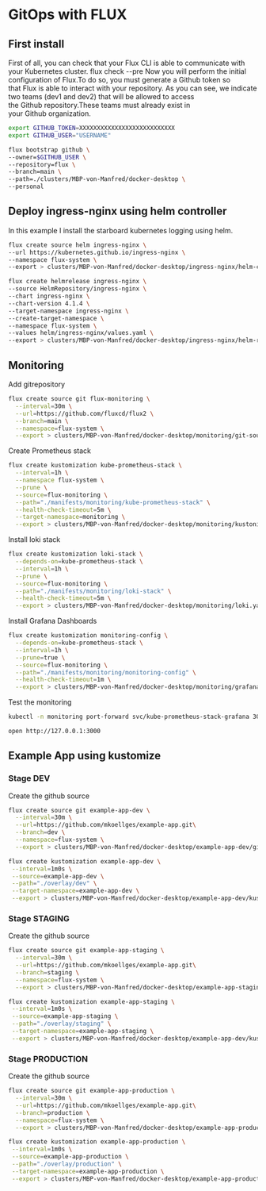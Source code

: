 # GitOps with FLUX

## First install

First of all, you can check that your Flux CLI is able to communicate with your Kubernetes cluster.
flux check --pre
Now you will perform the initial configuration of Flux.To do so, you must generate a Github token so that Flux is able to interact with your repository.
As you can see, we indicate two teams (dev1 and dev2) that will be allowed to access the Github repository.These teams must already exist in your Github organization.

```sh
export GITHUB_TOKEN=XXXXXXXXXXXXXXXXXXXXXXXXXXX
export GITHUB_USER="USERNAME"

flux bootstrap github \
--owner=$GITHUB_USER \
--repository=flux \
--branch=main \
--path=./clusters/MBP-von-Manfred/docker-desktop \
--personal
```

## Deploy ingress-nginx using helm controller

In this example I install the starboard kubernetes logging using helm.

```sh
flux create source helm ingress-nginx \
--url https://kubernetes.github.io/ingress-nginx \
--namespace flux-system \
--export > clusters/MBP-von-Manfred/docker-desktop/ingress-nginx/helm-chart.yaml
```

```sh
flux create helmrelease ingress-nginx \
--source HelmRepository/ingress-nginx \
--chart ingress-nginx \
--chart-version 4.1.4 \
--target-namespace ingress-nginx \
--create-target-namespace \
--namespace flux-system \
--values helm/ingress-nginx/values.yaml \
--export > clusters/MBP-von-Manfred/docker-desktop/ingress-nginx/helm-release.yaml
```

## Monitoring

Add gitrepository

```sh
flux create source git flux-monitoring \
  --interval=30m \
  --url=https://github.com/fluxcd/flux2 \
  --branch=main \
  --namespace=flux-system \
  --export > clusters/MBP-von-Manfred/docker-desktop/monitoring/git-source.yaml
```

Create Prometheus stack

```sh
flux create kustomization kube-prometheus-stack \
  --interval=1h \
  --namespace flux-system \
  --prune \
  --source=flux-monitoring \
  --path="./manifests/monitoring/kube-prometheus-stack" \
  --health-check-timeout=5m \
  --target-namespace=monitoring \
  --export > clusters/MBP-von-Manfred/docker-desktop/monitoring/kustonize.yaml
```

Install loki stack

```sh
flux create kustomization loki-stack \
  --depends-on=kube-prometheus-stack \
  --interval=1h \
  --prune \
  --source=flux-monitoring \
  --path="./manifests/monitoring/loki-stack" \
  --health-check-timeout=5m \
  --export > clusters/MBP-von-Manfred/docker-desktop/monitoring/loki.yaml
```

Install Grafana Dashboards

```sh
flux create kustomization monitoring-config \
  --depends-on=kube-prometheus-stack \
  --interval=1h \
  --prune=true \
  --source=flux-monitoring \
  --path="./manifests/monitoring/monitoring-config" \
  --health-check-timeout=1m \
  --export > clusters/MBP-von-Manfred/docker-desktop/monitoring/grafana-dashboards.yaml
```

Test the monitoring

```sh
kubectl -n monitoring port-forward svc/kube-prometheus-stack-grafana 3000:80

open http://127.0.0.1:3000
```

## Example App using kustomize

### Stage DEV

Create the github source

```sh
flux create source git example-app-dev \
  --interval=30m \
  --url=https://github.com/mkoellges/example-app.git\
  --branch=dev \
  --namespace=flux-system \
  --export > clusters/MBP-von-Manfred/docker-desktop/example-app-dev/git-source.yaml
```

```sh
flux create kustomization example-app-dev \
 --interval=1m0s \
 --source=example-app-dev \
 --path="./overlay/dev" \
 --target-namespace=example-app-dev \
 --export > clusters/MBP-von-Manfred/docker-desktop/example-app-dev/kustomize.yaml
```

### Stage STAGING

Create the github source

```sh
flux create source git example-app-staging \
  --interval=30m \
  --url=https://github.com/mkoellges/example-app.git\
  --branch=staging \
  --namespace=flux-system \
  --export > clusters/MBP-von-Manfred/docker-desktop/example-app-staging/git-source.yaml
```

```sh
flux create kustomization example-app-staging \
 --interval=1m0s \
 --source=example-app-staging \
 --path="./overlay/staging" \
 --target-namespace=example-app-staging \
 --export > clusters/MBP-von-Manfred/docker-desktop/example-app-dev/kustomize.yaml
```

### Stage PRODUCTION

Create the github source

```sh
flux create source git example-app-production \
  --interval=30m \
  --url=https://github.com/mkoellges/example-app.git\
  --branch=production \
  --namespace=flux-system \
  --export > clusters/MBP-von-Manfred/docker-desktop/example-app-production/git-source.yaml
```

```sh
flux create kustomization example-app-production \
 --interval=1m0s \
 --source=example-app-production \
 --path="./overlay/production" \
 --target-namespace=example-app-production \
 --export > clusters/MBP-von-Manfred/docker-desktop/example-app-production/kustomize.yaml
```

